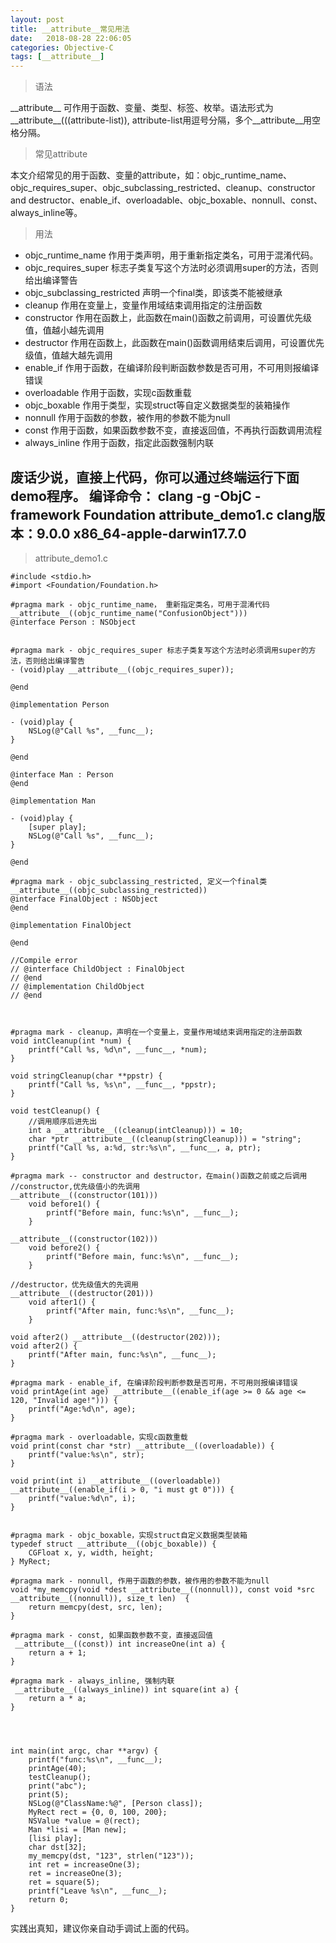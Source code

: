 ```yaml
---
layout: post
title: __attribute__常见用法
date:   2018-08-28 22:06:05
categories: Objective-C
tags: [__attribute__]
---
```


>语法

\_\_attribute\_\_ 可作用于函数、变量、类型、标签、枚举。语法形式为__attribute__(((attribute-list)), attribute-list用逗号分隔，多个__attribute__用空格分隔。

>常见attribute

本文介绍常见的用于函数、变量的attribute，如：objc_runtime_name、objc_requires_super、objc_subclassing_restricted、cleanup、constructor and destructor、enable_if、overloadable、objc_boxable、nonnull、const、always_inline等。

>用法

- objc_runtime_name 
作用于类声明，用于重新指定类名，可用于混淆代码。
- objc_requires_super
标志子类复写这个方法时必须调用super的方法，否则给出编译警告
- objc_subclassing_restricted 
声明一个final类，即该类不能被继承
- cleanup
作用在变量上，变量作用域结束调用指定的注册函数
- constructor 
作用在函数上，此函数在main()函数之前调用，可设置优先级值，值越小越先调用
- destructor
作用在函数上，此函数在main()函数调用结束后调用，可设置优先级值，值越大越先调用
- enable_if
作用于函数，在编译阶段判断函数参数是否可用，不可用则报编译错误
- overloadable
作用于函数，实现c函数重载
- objc_boxable
作用于类型，实现struct等自定义数据类型的装箱操作
- nonnull
作用于函数的参数，被作用的参数不能为null
- const
作用于函数，如果函数参数不变，直接返回值，不再执行函数调用流程
- always_inline
作用于函数，指定此函数强制内联


废话少说，直接上代码，你可以通过终端运行下面demo程序。
编译命令：  clang -g  -ObjC -framework Foundation  attribute_demo1.c
clang版本：9.0.0 x86_64-apple-darwin17.7.0
---

>attribute_demo1.c

```
#include <stdio.h>
#import <Foundation/Foundation.h>

#pragma mark - objc_runtime_name， 重新指定类名，可用于混淆代码
__attribute__((objc_runtime_name("ConfusionObject")))
@interface Person : NSObject


#pragma mark - objc_requires_super 标志子类复写这个方法时必须调用super的方法，否则给出编译警告
- (void)play __attribute__((objc_requires_super));

@end

@implementation Person

- (void)play {
    NSLog(@"Call %s", __func__);
}

@end

@interface Man : Person
@end

@implementation Man

- (void)play {
    [super play];
    NSLog(@"Call %s", __func__);
}

@end

#pragma mark - objc_subclassing_restricted, 定义一个final类
__attribute__((objc_subclassing_restricted))
@interface FinalObject : NSObject
@end

@implementation FinalObject

@end

//Compile error
// @interface ChildObject : FinalObject
// @end
// @implementation ChildObject
// @end



#pragma mark - cleanup，声明在一个变量上，变量作用域结束调用指定的注册函数
void intCleanup(int *num) {
    printf("Call %s, %d\n", __func__, *num);
}

void stringCleanup(char **ppstr) {
    printf("Call %s, %s\n", __func__, *ppstr);
}

void testCleanup() {
    //调用顺序后进先出
    int a __attribute__((cleanup(intCleanup))) = 10;
    char *ptr __attribute__((cleanup(stringCleanup))) = "string";
    printf("Call %s, a:%d, str:%s\n", __func__, a, ptr);
}

#pragma mark -- constructor and destructor，在main()函数之前或之后调用
//constructor,优先级值小的先调用
__attribute__((constructor(101)))
    void before1() {
        printf("Before main, func:%s\n", __func__);
    }

__attribute__((constructor(102)))
    void before2() {
        printf("Before main, func:%s\n", __func__);
    }

//destructor，优先级值大的先调用
__attribute__((destructor(201)))
    void after1() {
        printf("After main, func:%s\n", __func__);
    }

void after2() __attribute__((destructor(202)));
void after2() {
    printf("After main, func:%s\n", __func__);
}

#pragma mark - enable_if, 在编译阶段判断参数是否可用，不可用则报编译错误
void printAge(int age) __attribute__((enable_if(age >= 0 && age <= 120, "Invalid age!"))) {
    printf("Age:%d\n", age);
}

#pragma mark - overloadable，实现c函数重载
void print(const char *str) __attribute__((overloadable)) {
    printf("value:%s\n", str);
}

void print(int i) __attribute__((overloadable)) __attribute__((enable_if(i > 0, "i must gt 0"))) {
    printf("value:%d\n", i);
}


#pragma mark - objc_boxable，实现struct自定义数据类型装箱
typedef struct __attribute__((objc_boxable)) {
    CGFloat x, y, width, height;
} MyRect;

#pragma mark - nonnull, 作用于函数的参数，被作用的参数不能为null
void *my_memcpy(void *dest __attribute__((nonnull)), const void *src  __attribute__((nonnull)), size_t len)  {
    return memcpy(dest, src, len);
}

#pragma mark - const, 如果函数参数不变，直接返回值
 __attribute__((const)) int increaseOne(int a) {
    return a + 1;
}

#pragma mark - always_inline, 强制内联
 __attribute__((always_inline)) int square(int a) {
    return a * a;
}




int main(int argc, char **argv) {
    printf("func:%s\n", __func__);
    printAge(40);
    testCleanup();
    print("abc");
    print(5);
    NSLog(@"ClassName:%@", [Person class]);
    MyRect rect = {0, 0, 100, 200};
    NSValue *value = @(rect);
    Man *lisi = [Man new];
    [lisi play];
    char dst[32];
    my_memcpy(dst, "123", strlen("123"));
    int ret = increaseOne(3);
    ret = increaseOne(3);
    ret = square(5);
    printf("Leave %s\n", __func__);
    return 0;
}
``` 
实践出真知，建议你亲自动手调试上面的代码。     

